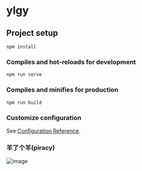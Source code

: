 # ylgy

## Project setup
```
npm install
```

### Compiles and hot-reloads for development
```
npm run serve
```

### Compiles and minifies for production
```
npm run build
```

### Customize configuration
See [Configuration Reference](https://cli.vuejs.org/config/).


### 羊了个羊(piracy)
![image](https://user-images.githubusercontent.com/43855622/206438737-607f332d-e5df-4861-bdb4-88ba99101ed4.png)
